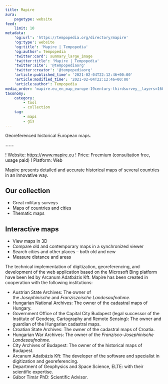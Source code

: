 ```yaml
---
title: Mapire
aura:
    pagetype: website
feed:
    limit: 10
metadata:
    'og:url': 'https://tempopedia.org/directory/mapire'
    'og:type': website
    'og:title': 'Mapire | Tempopedia'
    'og:author': Tempopedia
    'twitter:card': summary_large_image
    'twitter:title': 'Mapire | Tempopedia'
    'twitter:site': '@tempopediaorg'
    'twitter:creator': '@tempopediaorg'
    'article:published_time': '2021-02-04T22:12:46+00:00'
    'article:modified_time': '2021-02-04T22:12:46+00:00'
    'article:author': Tempopedia
media_order: 'mapire.eu_en_map_europe-19century-thirdsurvey__layers=160%2C166&bbox=-55646.15659160842%2C5862262.052363885%2C2533428.865483882%2C6290309.410760871(720p).jpg'
taxonomy:
    category:
        - tool
        - collection
    tag:
        - maps
        - gis
---
```


Georeferenced historical European maps.

===

! Website: https://www.mapire.eu
! Price: Freemium (consultation free, usage paid)
! Platform: Web

Mapire presents detailed and accurate historical maps of several countries in an innovative way.

## Our collection
- Great military surveys
- Maps of countries and cities
- Thematic maps

## Interactive maps
- View maps in 3D
- Compare old and contemporary maps in a synchronized viewer
- Search cities and other places – both old and new
- Measure distance and areas

The technical implementation of digitization, georeferencing, and development of the web application based on the Microsoft Bing platform have been led by Arcanum Adatbázis Kft.
Mapire has been created in cooperation with the following institutions:

-   Austrian State Archives: The owner of the *Josephinische* and *Franziszeische Landesaufnahme*.
-   Hungarian National Archives: The owner of the cadastral maps of Hungary.
-   Government Office of the Capital City Budapest (legal successor of the Institute of Geodesy, Cartography and Remote Sensing): The owner and guardian of the Hungarian cadastral maps.
-   Croatian State Archives: The owner of the cadastral maps of Croatia.
-   Hungarian War Archives: The owner of the *Franzisco-Josephinische Landesaufnahme*.
-   City Archives of Budapest: The owner of the historical maps of Budapest.
-   Arcanum Adatbázis Kft: The developer of the software and specialist in digitization and georeferencing.
-   Department of Geophysics and Space Science, ELTE: with their scientific expertise.
-   Gábor Timár PhD: Scientific Advisor.
